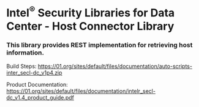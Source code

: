 # Intel<sup>®</sup> Security Libraries for Data Center  - Host Connector Library
### This library provides REST implementation for retrieving host information.

Build Steps: https://01.org/sites/default/files/documentation/auto-scripts-inter_secl-dc_v1p4.zip

Product Documentation: https://01.org/sites/default/files/documentation/intelr_secl-dc_v1.4_product_guide.pdf

